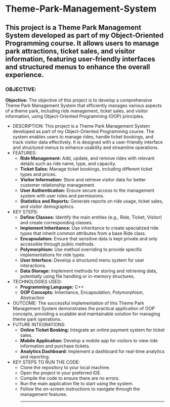 # Theme-Park-Management-System
This project is a Theme Park Management System developed as part of my Object-Oriented Programming course. It allows users to manage park attractions, ticket sales, and visitor information, featuring user-friendly interfaces and structured menus to enhance the overall experience.
---
### OBJECTIVE:
**Objective:**
The objective of this project is to develop a comprehensive Theme Park Management System that efficiently manages various aspects of a theme park, including ride management, ticket sales, and visitor information, using Object-Oriented Programming (OOP) principles.
+ DESCRIPTION:
  This project is a Theme Park Management System developed as part of my Object-Oriented Programming course. The system enables users to manage rides, handle ticket bookings, and track visitor data effectively. It is 
  designed with a user-friendly interface and structured menus to enhance usability and streamline operations.
+ FEATURES:
  - **Ride Management:** Add, update, and remove rides with relevant details such as ride name, type, and capacity.
  - **Ticket Sales:** Manage ticket bookings, including different ticket types and prices.
  - **Visitor Information:** Store and retrieve visitor data for better customer relationship management.
  - **User Authentication:** Ensure secure access to the management system with user roles and permissions.
  - **Statistics and Reports:** Generate reports on ride usage, ticket sales, and visitor demographics.
+ KEY STEPS:
  - **Define Classes:** Identify the main entities (e.g., Ride, Ticket, Visitor) and create corresponding classes.
  - **Implement Inheritance:** Use inheritance to create specialized ride types that inherit common attributes from a base Ride class.
  - **Encapsulation:** Ensure that sensitive data is kept private and only accessible through public methods.
  - **Polymorphism:** Use method overriding to provide specific implementations for ride types.
  - **User Interface:** Develop a structured menu system for user interactions.
  - **Data Storage:** Implement methods for storing and retrieving data, potentially using file handling or in-memory structures.
+ TECHNOLOGIES USED:
  - **Programming Language:** C++
  - **OOP Concepts:** Inheritance, Encapsulation, Polymorphism, Abstraction
+ OUTCOME: The successful implementation of this Theme Park Management System demonstrates the practical application of OOP concepts, providing a scalable and maintainable solution for managing theme park operations.
+ FUTURE INTEGRATIONS:
  - **Online Ticket Booking:** Integrate an online payment system for ticket sales.
  - **Mobile Application:** Develop a mobile app for visitors to view ride information and purchase tickets.
  - **Analytics Dashboard:** Implement a dashboard for real-time analytics and reporting.
+ KEY STEPS TO RUN THE CODE:
  - Clone the repository to your local machine.
  - Open the project in your preferred IDE.
  - Compile the code to ensure there are no errors.
  - Run the main application file to start using the system.
  - Follow the on-screen instructions to navigate through the management features.
    --- ---
